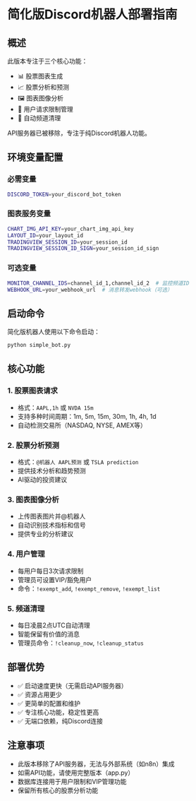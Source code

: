 # 简化版Discord机器人部署指南

## 概述

此版本专注于三个核心功能：
- 📊 股票图表生成
- 📈 股票分析和预测  
- 🖼️ 图表图像分析
- 👥 用户请求限制管理
- 🧹 自动频道清理

API服务器已被移除，专注于纯Discord机器人功能。

## 环境变量配置

### 必需变量
```bash
DISCORD_TOKEN=your_discord_bot_token
```

### 图表服务变量
```bash
CHART_IMG_API_KEY=your_chart_img_api_key
LAYOUT_ID=your_layout_id
TRADINGVIEW_SESSION_ID=your_session_id
TRADINGVIEW_SESSION_ID_SIGN=your_session_id_sign
```

### 可选变量
```bash
MONITOR_CHANNEL_IDS=channel_id_1,channel_id_2  # 监控频道ID
WEBHOOK_URL=your_webhook_url  # 消息转发webhook（可选）
```

## 启动命令

简化版机器人使用以下命令启动：
```bash
python simple_bot.py
```

## 核心功能

### 1. 股票图表请求
- 格式：`AAPL,1h` 或 `NVDA 15m`
- 支持多种时间周期：1m, 5m, 15m, 30m, 1h, 4h, 1d
- 自动检测交易所（NASDAQ, NYSE, AMEX等）

### 2. 股票分析预测
- 格式：`@机器人 AAPL预测` 或 `TSLA prediction`
- 提供技术分析和趋势预测
- AI驱动的投资建议

### 3. 图表图像分析
- 上传图表图片并@机器人
- 自动识别技术指标和信号
- 提供专业的分析建议

### 4. 用户管理
- 每用户每日3次请求限制
- 管理员可设置VIP/豁免用户
- 命令：`!exempt_add`, `!exempt_remove`, `!exempt_list`

### 5. 频道清理
- 每日凌晨2点UTC自动清理
- 智能保留有价值的消息
- 管理员命令：`!cleanup_now`, `!cleanup_status`

## 部署优势

- ✅ 启动速度更快（无需启动API服务器）
- ✅ 资源占用更少
- ✅ 更简单的配置和维护
- ✅ 专注核心功能，稳定性更高
- ✅ 无端口依赖，纯Discord连接

## 注意事项

- 此版本移除了API服务器，无法与外部系统（如n8n）集成
- 如需API功能，请使用完整版本（app.py）
- 数据库连接用于用户限制和VIP管理功能
- 保留所有核心的股票分析功能